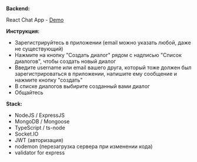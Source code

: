 **Backend:**

React Chat App - [Demo](https://react-chat-application0.herokuapp.com/)

**Инструкция:**

* Зарегистрируйтесь в приложении (email можно указать любой, даже не существующий)
* Нажмите на кнопку "Создать диалог" рядом с надписью "Список диалогов", чтобы создать новый диалог
* Введите username или email вашего друга, который тоже должен был зарегистрироваться в приложении, напишите ему сообщение и нажмите кнопку "создать"
* В списке диалогов выбирите созданный вами диалог
* Общайтесь 

**Stack:**

* NodeJS / ExpressJS
* MongoDB / Mongoose
* TypeScript / ts-node
* Socket.IO
* JWT (авторизация)
* nodemon (перезагрузка сервера при изменении кода)
* validator for express
